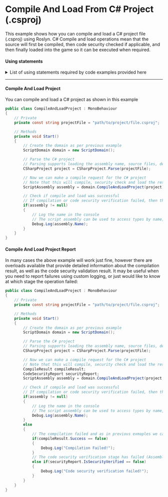 # Compile And Load From C# Project (.csproj)

This example shows how you can compile and load a C# project file (.csproj) using Roslyn. C# Compile and load operations mean that the source will first be compiled, then code security checked if applicable, and then finally loaded into the game so it can be executed when required.

#### Using statements
<details>
  <summary>List of using statements required by code examples provided here</summary>

```cs
using RoslynCSharp;
using RoslynCSharp.Project;
using Trivial.CodeSecurity;
using UnityEngine;
```
</details>

---

#### Compile And Load Project
You can compile and load a C# project as shown in this example

```cs
public class CompileAndLoadProject : MonoBehaviour
{
    // Private
    private const string projectFile = "path/to/project/file.csproj";

    // Methods
    private void Start()
    {
        // Create the domain as per previous example
        ScriptDomain domain = new ScriptDomain();

        // Parse the C# project
        // Parsing supports loading the assembly name, source files, define symbols and reference paths
        CSharpProject project = CSharpProject.Parse(projectFile);

        // Now we can make a compile request for the C# project
        // Note that this will compile, security check and load the resulting assembly into the game if successful. 
        ScriptAssembly assembly = domain.CompileAndLoadProject(project);

        // Check if compile and load was successful
        // If compilation or code security verification failed, then the assembly will be null and details will be logged in the Unity console by default
        if(assembly != null)
        {
            // Log the name in the console
            // The script assembly can be used to access types by name, base type and other criteria. See later examples for more info
            Debug.Log(assembly.Name);
        }
    }
}
```

#### Compile And Load Project Report
In many cases the above example will work just fine, however there are overloads available that provide detailed information about the compilation result, as well as the code security validation result. It may be useful when you need to report failures using custom logging, or just would like to know at which stage the operation failed:

```cs
public class CompileAndLoadProject : MonoBehaviour
{
    // Private
    private const string projectFile = "path/to/project/file.csproj";

    // Methods
    private void Start()
    {
        // Create the domain as per previous example
        ScriptDomain domain = new ScriptDomain();

        // Parse the C# project
        // Parsing supports loading the assembly name, source files, define symbols and reference paths
        CSharpProject project = CSharpProject.Parse(projectFile);

        // Now we can make a compile request for the C# project
        // Note that this will compile, security check and load the resulting assembly into the game if successful.
        CompileResult compileResult;
        CodeSecurityReport securityReport;
        ScriptAssembly assembly = domain.CompileAndLoadProject(project, out compileResult, out securityReport);

        // Check if compile and load was successful
        // If compilation or code security verification failed, then the assembly will be null and details will be logged in the Unity console by default
        if(assembly != null)
        {
            // Log the name in the console
            // The script assembly can be used to access types by name, base type and other criteria. See later examples for more info
            Debug.Log(assembly.Name);
        }
        else
        {
            // The compilation failed and as in previous exmaples we can get all diagnostic messages from the compile result object
            if(compileResult.Success == false)
            {
                Debug.Log("Compilation Failed!");
            }
            // The code security verification stage has failed (Assembly includes code which is determined to be illegal by the code seuciryt verification rules) and we can get detailed information about the specific from the security report.
            else if(securityReport.IsSecurityVerified == false)
            {
                Debug.Log("Code security verification failed!");
            }
        }
    }
}
```
